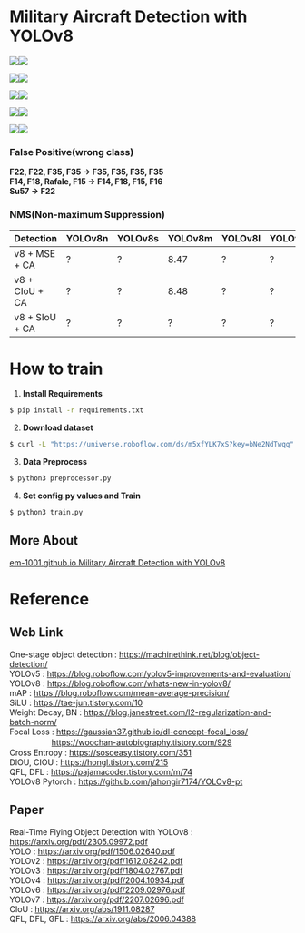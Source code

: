 # Military Aircraft Detection with YOLOv8

<img src="https://github.com/em-1001/Military-Aircraft-Detection-with-YOLOv8/blob/master/aircraft%20image/Su57.png"><img src="https://github.com/em-1001/Military-Aircraft-Detection-with-YOLOv8/blob/master/aircraft%20image/F117-1.png">

<img src="https://github.com/em-1001/Military-Aircraft-Detection-with-YOLOv8/blob/master/aircraft%20image/Mirage2000-Rafale.png"><img src="https://github.com/em-1001/Military-Aircraft-Detection-with-YOLOv8/blob/master/aircraft%20image/V22.png">

<img src="https://github.com/em-1001/Military-Aircraft-Detection-with-YOLOv8/blob/master/aircraft%20image/MQ9-1.png"><img src="https://github.com/em-1001/Military-Aircraft-Detection-with-YOLOv8/blob/master/aircraft%20image/MQ9-2.png">

<img src="https://github.com/em-1001/Military-Aircraft-Detection-with-YOLOv8/blob/master/aircraft%20image/F35-2.png"><img src="https://github.com/em-1001/Military-Aircraft-Detection-with-YOLOv8/blob/master/aircraft%20image/F14.png">

<img src="https://github.com/em-1001/Military-Aircraft-Detection-with-YOLOv8/blob/master/aircraft%20image/B52.png"><img src="https://github.com/em-1001/Military-Aircraft-Detection-with-YOLOv8/blob/master/aircraft%20image/C130-2.png">

### False Positive(wrong class)
**F22, F22, F35, F35 &rarr; F35, F35, F35, F35**  
**F14, F18, Rafale, F15 &rarr; F14, F18, F15, F16**  
**Su57 &rarr; F22**  

### NMS(Non-maximum Suppression)
|Detection|YOLOv8n|YOLOv8s|YOLOv8m|YOLOv8l|YOLOv8x|
|-|-|-|-|-|-|
|v8 + MSE + CA|?|?|8.47|?|?|
|v8 + CIoU + CA|?|?|8.48|?|?|
|v8 + SIoU + CA|?|?|?|?|?|

# How to train 
1. **Install Requirements**  
```sh
$ pip install -r requirements.txt
```   

2. **Download dataset**  
```sh
$ curl -L "https://universe.roboflow.com/ds/m5xfYLK7xS?key=bNe2NdTwqq" > roboflow.zip; unzip roboflow.zip; rm roboflow.zip`  
```

3. **Data Preprocess**  
```sh
$ python3 preprocessor.py
```

4. **Set config.py values and Train**  
```sh
$ python3 train.py
``` 

## More About 
[em-1001.github.io Military Aircraft Detection with YOLOv8](https://em-1001.github.io/computer%20vision/YOLOv8/)

# Reference 
## Web Link 
One-stage object detection : https://machinethink.net/blog/object-detection/  
YOLOv5 : https://blog.roboflow.com/yolov5-improvements-and-evaluation/   
YOLOv8 : https://blog.roboflow.com/whats-new-in-yolov8/       
mAP : https://blog.roboflow.com/mean-average-precision/    
SiLU : https://tae-jun.tistory.com/10     
Weight Decay, BN : https://blog.janestreet.com/l2-regularization-and-batch-norm/  
Focal Loss : https://gaussian37.github.io/dl-concept-focal_loss/  
　　　　 　https://woochan-autobiography.tistory.com/929  
Cross Entropy : https://sosoeasy.tistory.com/351  
DIOU, CIOU : https://hongl.tistory.com/215    
QFL, DFL : https://pajamacoder.tistory.com/m/74  
YOLOv8 Pytorch : https://github.com/jahongir7174/YOLOv8-pt  

## Paper 
Real-Time Flying Object Detection with YOLOv8 : https://arxiv.org/pdf/2305.09972.pdf   
YOLO : https://arxiv.org/pdf/1506.02640.pdf    
YOLOv2 : https://arxiv.org/pdf/1612.08242.pdf    
YOLOv3 : https://arxiv.org/pdf/1804.02767.pdf  
YOLOv4 : https://arxiv.org/pdf/2004.10934.pdf   
YOLOv6 : https://arxiv.org/pdf/2209.02976.pdf  
YOLOv7 : https://arxiv.org/pdf/2207.02696.pdf   
CIoU : https://arxiv.org/abs/1911.08287    
QFL, DFL, GFL : https://arxiv.org/abs/2006.04388   
